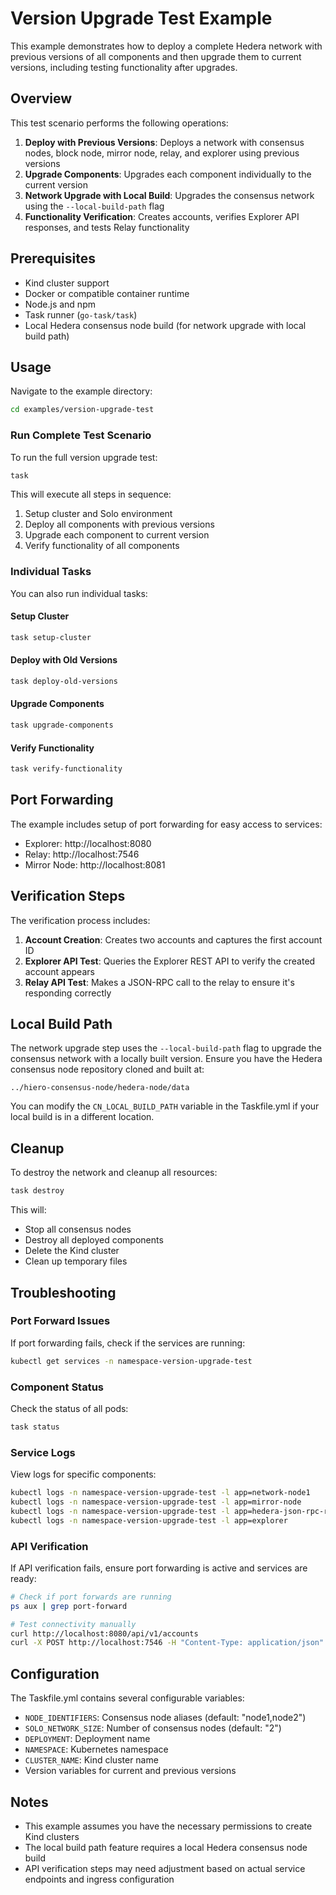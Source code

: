 # Version Upgrade Test Example

This example demonstrates how to deploy a complete Hedera network with previous versions of all components and then upgrade them to current versions, including testing functionality after upgrades.

## Overview

This test scenario performs the following operations:

1. **Deploy with Previous Versions**: Deploys a network with consensus nodes, block node, mirror node, relay, and explorer using previous versions
2. **Upgrade Components**: Upgrades each component individually to the current version
3. **Network Upgrade with Local Build**: Upgrades the consensus network using the `--local-build-path` flag
4. **Functionality Verification**: Creates accounts, verifies Explorer API responses, and tests Relay functionality

## Prerequisites

* Kind cluster support
* Docker or compatible container runtime
* Node.js and npm
* Task runner (`go-task/task`)
* Local Hedera consensus node build (for network upgrade with local build path)

## Usage

Navigate to the example directory:

```bash
cd examples/version-upgrade-test
```

### Run Complete Test Scenario

To run the full version upgrade test:

```bash
task
```

This will execute all steps in sequence:

1. Setup cluster and Solo environment
2. Deploy all components with previous versions
3. Upgrade each component to current version
4. Verify functionality of all components

### Individual Tasks

You can also run individual tasks:

#### Setup Cluster

```bash
task setup-cluster
```

#### Deploy with Old Versions

```bash
task deploy-old-versions
```

#### Upgrade Components

```bash
task upgrade-components
```

#### Verify Functionality

```bash
task verify-functionality
```

## Port Forwarding

The example includes setup of port forwarding for easy access to services:

* Explorer: http://localhost:8080
* Relay: http://localhost:7546
* Mirror Node: http://localhost:8081

## Verification Steps

The verification process includes:

1. **Account Creation**: Creates two accounts and captures the first account ID
2. **Explorer API Test**: Queries the Explorer REST API to verify the created account appears
3. **Relay API Test**: Makes a JSON-RPC call to the relay to ensure it's responding correctly

## Local Build Path

The network upgrade step uses the `--local-build-path` flag to upgrade the consensus network with a locally built version. Ensure you have the Hedera consensus node repository cloned and built at:

```
../hiero-consensus-node/hedera-node/data
```

You can modify the `CN_LOCAL_BUILD_PATH` variable in the Taskfile.yml if your local build is in a different location.

## Cleanup

To destroy the network and cleanup all resources:

```bash
task destroy
```

This will:

* Stop all consensus nodes
* Destroy all deployed components
* Delete the Kind cluster
* Clean up temporary files

## Troubleshooting

### Port Forward Issues

If port forwarding fails, check if the services are running:

```bash
kubectl get services -n namespace-version-upgrade-test
```

### Component Status

Check the status of all pods:

```bash
task status
```

### Service Logs

View logs for specific components:

```bash
kubectl logs -n namespace-version-upgrade-test -l app=network-node1
kubectl logs -n namespace-version-upgrade-test -l app=mirror-node
kubectl logs -n namespace-version-upgrade-test -l app=hedera-json-rpc-relay
kubectl logs -n namespace-version-upgrade-test -l app=explorer
```

### API Verification

If API verification fails, ensure port forwarding is active and services are ready:

```bash
# Check if port forwards are running
ps aux | grep port-forward

# Test connectivity manually
curl http://localhost:8080/api/v1/accounts
curl -X POST http://localhost:7546 -H "Content-Type: application/json" -d '{"jsonrpc":"2.0","method":"eth_chainId","params":[],"id":1}'
```

## Configuration

The Taskfile.yml contains several configurable variables:

* `NODE_IDENTIFIERS`: Consensus node aliases (default: "node1,node2")
* `SOLO_NETWORK_SIZE`: Number of consensus nodes (default: "2")
* `DEPLOYMENT`: Deployment name
* `NAMESPACE`: Kubernetes namespace
* `CLUSTER_NAME`: Kind cluster name
* Version variables for current and previous versions

## Notes

* This example assumes you have the necessary permissions to create Kind clusters
* The local build path feature requires a local Hedera consensus node build
* API verification steps may need adjustment based on actual service endpoints and ingress configuration
